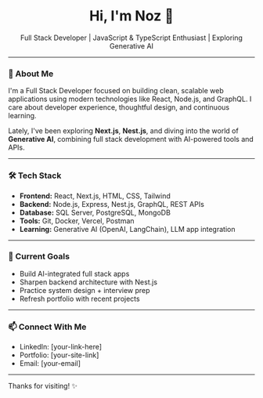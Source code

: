 <h1 align="center">Hi, I'm Noz 👋</h1>

<p align="center">
  Full Stack Developer | JavaScript & TypeScript Enthusiast | Exploring Generative AI
</p>

---

### 🧠 About Me

I'm a Full Stack Developer focused on building clean, scalable web applications using modern technologies like React, Node.js, and GraphQL. I care about developer experience, thoughtful design, and continuous learning.

Lately, I've been exploring **Next.js**, **Nest.js**, and diving into the world of **Generative AI**, combining full stack development with AI-powered tools and APIs.

---

### 🛠️ Tech Stack

- **Frontend:** React, Next.js, HTML, CSS, Tailwind  
- **Backend:** Node.js, Express, Nest.js, GraphQL, REST APIs  
- **Database:** SQL Server, PostgreSQL, MongoDB  
- **Tools:** Git, Docker, Vercel, Postman  
- **Learning:** Generative AI (OpenAI, LangChain), LLM app integration

---

### 📌 Current Goals

- Build AI-integrated full stack apps
- Sharpen backend architecture with Nest.js
- Practice system design + interview prep
- Refresh portfolio with recent projects

---

### 📫 Connect With Me

- LinkedIn: [your-link-here]
- Portfolio: [your-site-link]
- Email: [your-email]

---

Thanks for visiting! ✨
